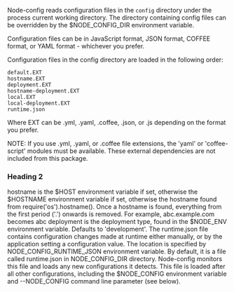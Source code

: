 Node-config reads configuration files in the ```config``` directory under the process current working directory.  The directory containing config files can be overridden by the $NODE_CONFIG_DIR environment variable.

Configuration files can be in JavaScript format, JSON format, COFFEE format, or YAML format - whichever you prefer.

Configuration files in the config directory are loaded in the following order:

    default.EXT
    hostname.EXT
    deployment.EXT
    hostname-deployment.EXT
    local.EXT
    local-deployment.EXT
    runtime.json
  
Where EXT can be .yml, .yaml, .coffee, .json, or .js depending on the format you prefer. 

NOTE: If you use .yml, .yaml, or .coffee file extensions, the 'yaml' or 'coffee-script' modules must be available. These external dependencies are not included from this package.

### Heading 2

hostname is the $HOST environment variable if set, otherwise the $HOSTNAME environment variable if set, otherwise the hostname found from require('os').hostname(). Once a hostname is found, everything from the first period ('.') onwards is removed. For example, abc.example.com becomes abc
deployment is the deployment type, found in the $NODE_ENV environment variable. Defaults to 'development'.
The runtime.json file contains configuration changes made at runtime either manually, or by the application setting a configuration value. The location is specified by NODE_CONFIG_RUNTIME_JSON environment variable. By default, it is a file called runtime.json in NODE_CONFIG_DIR directory. Node-config monitors this file and loads any new configurations it detects. This file is loaded after all other configurations, including the $NODE_CONFIG environment variable and --NODE_CONFIG command line parameter (see below).
